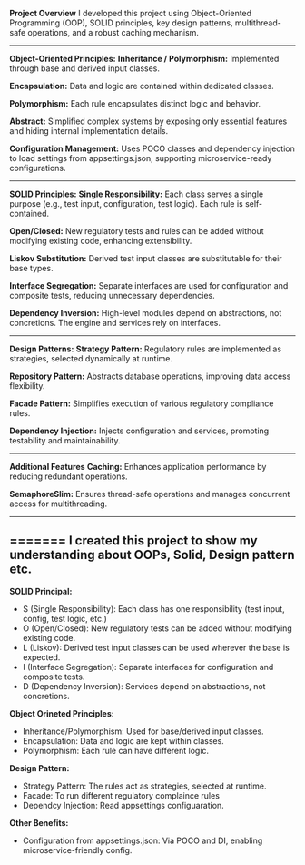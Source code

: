 **Project Overview**
I developed this project using Object-Oriented Programming (OOP), SOLID principles, key design patterns, multithread-safe operations, and a robust caching mechanism.

-------

**Object-Oriented Principles:**
**Inheritance / Polymorphism:** Implemented through base and derived input classes.

**Encapsulation:** Data and logic are contained within dedicated classes.

**Polymorphism:** Each rule encapsulates distinct logic and behavior.

**Abstract:** Simplified complex systems by exposing only essential features and hiding internal implementation details.

**Configuration Management:** Uses POCO classes and dependency injection to load settings from appsettings.json, supporting microservice-ready configurations.

-------

**SOLID Principles:**
**Single Responsibility:** Each class serves a single purpose (e.g., test input, configuration, test logic). Each rule is self-contained.

**Open/Closed:** New regulatory tests and rules can be added without modifying existing code, enhancing extensibility.

**Liskov Substitution:** Derived test input classes are substitutable for their base types.

**Interface Segregation:** Separate interfaces are used for configuration and composite tests, reducing unnecessary dependencies.

**Dependency Inversion:** High-level modules depend on abstractions, not concretions. The engine and services rely on interfaces.

-----------

**Design Patterns:**
**Strategy Pattern:** Regulatory rules are implemented as strategies, selected dynamically at runtime.

**Repository Pattern:** Abstracts database operations, improving data access flexibility.

**Facade Pattern:** Simplifies execution of various regulatory compliance rules.

**Dependency Injection:** Injects configuration and services, promoting testability and maintainability.

-------

**Additional Features**
**Caching:** Enhances application performance by reducing redundant operations.

**SemaphoreSlim:** Ensures thread-safe operations and manages concurrent access for multithreading.

--------
=======
I created  this project to show my understanding about OOPs, Solid, Design pattern etc.
--

**SOLID Principal:**
- S (Single Responsibility): Each class has one responsibility (test input, config, test logic, etc.)
- O (Open/Closed): New regulatory tests can be added without modifying existing code.
- L (Liskov): Derived test input classes can be used wherever the base is expected.
- I (Interface Segregation): Separate interfaces for configuration and composite tests.
- D (Dependency Inversion): Services depend on abstractions, not concretions.

**Object Orineted Principles:**
- Inheritance/Polymorphism: Used for base/derived input classes.
- Encapsulation: Data and logic are kept within classes.
- Polymorphism: Each rule can have different logic.

**Design Pattern:**
- Strategy Pattern: The rules act as strategies, selected at runtime.
- Facade: To run different regulatory complaince rules
- Dependcy Injection: Read appsettings configuaration.

**Other Benefits:**
- Configuration from appsettings.json: Via POCO and DI, enabling microservice-friendly config.

